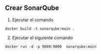 ## Crear SonarQube
1. Ejecutar el comando 
```
docker build -t sonarqube:main .
```
2. Ejecutar el siguiente comando
```
docker run -d -p 9000:9000  sonarqube:main
```